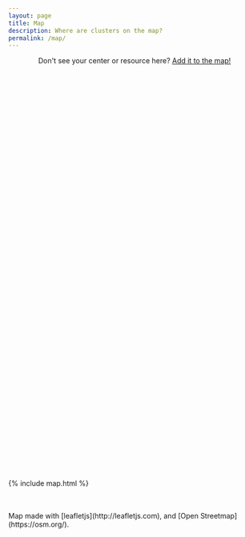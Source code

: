 ```yaml
---
layout: page
title: Map
description: Where are clusters on the map?
permalink: /map/
---
```


<style>
#map-container {
  height: 500px;
  margin:0 auto;
  max-width:1240px;
}
.page-heading {
    padding-bottom: 10px !important;
}
.container {
   max-width: 1440px;
}
.css-icon {
  width: 10px;
  height: 10px;
  border-radius: 50%;
  background: #00b388;
}
</style>

<p style='text-align:center'>Don't see your center or resource here? <a href="https://www.github.com/hpsee/top" target="_blank">Add it to the map!</a>
</p>

<div id="map-container" style="height:800px"></div>

<link rel="stylesheet" href="https://unpkg.com/leaflet@1.5.1/dist/leaflet.css"
      integrity="sha512-xwE/Az9zrjBIphAcBb3F6JVqxf46+CDLwfLMHloNu6KEQCAWi6HcDUbeOfBIptF7tcCzusKFjFw2yuvEpDL9wQ=="
      crossorigin=""/>

<script src="https://unpkg.com/leaflet@1.5.1/dist/leaflet.js"
     integrity="sha512-GffPMF3RvMeYyc1LWMHtK8EbPv0iNZ8/oTtHPx9/cc2ILxQ+u905qIwdpULaqDkyBKgOaB57QTMg7ztg8Jm2Og=="
     crossorigin=""></script>

{% include map.html %}

<br/>
<br/>
Map made with [leafletjs](http://leafletjs.com), and [Open Streetmap](https://osm.org/).

